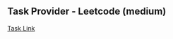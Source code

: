 ## Task Provider - Leetcode (medium)

[Task Link](https://leetcode.com/problems/remove-duplicates-from-sorted-list-ii/description/?envType=study-plan-v2&envId=top-interview-150)